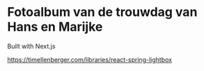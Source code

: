 # Fotoalbum van de trouwdag van Hans en Marijke

Built with Next.js 

https://timellenberger.com/libraries/react-spring-lightbox
